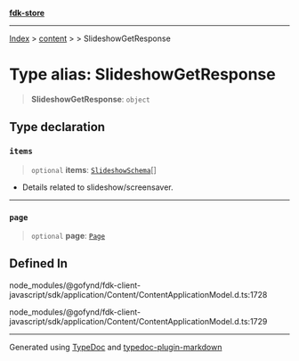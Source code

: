 [**fdk-store**](../../../README.md)
***

[Index](../../../API.md) > [content](../../README.md) > [<internal>](../README.md) > SlideshowGetResponse

# Type alias: SlideshowGetResponse

> **SlideshowGetResponse**: `object`

## Type declaration

### `items`

> `optional` **items**: [`SlideshowSchema`](type-alias.SlideshowSchema.md)[]

- Details related to slideshow/screensaver.

***

### `page`

> `optional` **page**: [`Page`](type-alias.Page.md)

## Defined In

node\_modules/@gofynd/fdk-client-javascript/sdk/application/Content/ContentApplicationModel.d.ts:1728

node\_modules/@gofynd/fdk-client-javascript/sdk/application/Content/ContentApplicationModel.d.ts:1729

***
Generated using [TypeDoc](https://typedoc.org/) and [typedoc-plugin-markdown](https://www.npmjs.com/package/typedoc-plugin-markdown)
